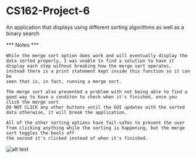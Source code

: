 # CS162-Project-6
An application that displays using different sorting algorithms as well as a binary search

*** Notes ***

    While the merge sort option does work and will eventually display the data sorted properly, I was unable to find a solution to have it
    display each step without breaking how the merge sort operates, instead there is a print statement kept inside this function so it can be
    seen that is, in fact, running a merge sort. 
    
    The merge sort also presented a problem with not being able to find a good way to have a conditon to check when it's finished, once you click the merge sort
    DO NOT CLICK any other buttons until the GUI updates with the sorted data otherwise, it will break the application.
    
    All of the other sorting options have fail-safes to prevent the user from clicking anything while the sorting is happening, but the merge sort toggles the bools off
    the second it's clicked instead of when it's finished.


![alt text](https://github.com/YesTea2/CS162-Project-6/blob/main/Screenshots/shot1.png)
